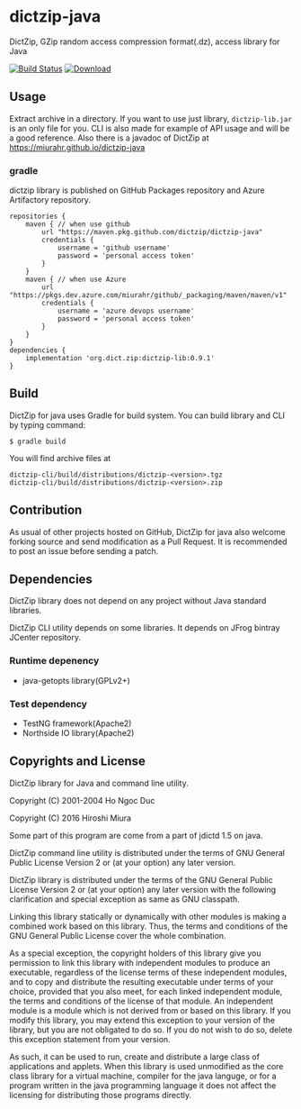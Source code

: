 # dictzip-java

DictZip, GZip random access compression format(.dz), access library for Java

[![Build Status](https://travis-ci.org/dictzip/dictzip-java.svg?branch=master)](https://travis-ci.org/dictzip/dictzip-java)
[![Download](https://api.bintray.com/packages/dictzip/maven/dictzip-lib/images/download.svg) ](https://bintray.com/dictzip/maven/dictzip-lib/_latestVersion)

## Usage

Extract archive in a directory. If you want to use just library, `dictzip-lib.jar`
is an only file for you.
CLI is also made for example of API usage and will be a good reference.
Also there is a javadoc of DictZip at https://miurahr.github.io/dictzip-java

### gradle

dictzip library is published on GitHub Packages repository and Azure Artifactory repository.

```
repositories {
    maven { // when use github
        url "https://maven.pkg.github.com/dictzip/dictzip-java"
        credentials {
            username = 'github username'
            password = 'personal access token'
        }
    }
    maven { // when use Azure
        url "https://pkgs.dev.azure.com/miurahr/github/_packaging/maven/maven/v1"
        credentials {
            username = 'azure devops username'
            password = 'personal access token'
        }
    }
}
dependencies {
    implementation 'org.dict.zip:dictzip-lib:0.9.1'
}
```

## Build

DictZip for java uses Gradle for build system. You can build library and CLI
by typing command:

```
$ gradle build
```

You will find archive files at

```
dictzip-cli/build/distributions/dictzip-<version>.tgz
dictzip-cli/build/distributions/dictzip-<version>.zip
```

## Contribution

As usual of other projects hosted on GitHub, DictZip for java also welcome
forking source and send modification as a Pull Request.
It is recommended to post an issue before sending a patch.


## Dependencies

DictZip library does not depend on any project without Java standard libraries.

DictZip CLI utility depends on some libraries.
It depends on JFrog bintray JCenter repository.

### Runtime depenency

- java-getopts library(GPLv2+)

### Test dependency

- TestNG framework(Apache2)
- Northside IO library(Apache2)


## Copyrights and License

DictZip library for Java and command line utility.

Copyright (C) 2001-2004 Ho Ngoc Duc

Copyright (C) 2016 Hiroshi Miura

Some part of this program are come from a part of jdictd 1.5 on java.

DictZip command line utility is distributed under the terms of GNU General
Public License Version 2 or (at your option) any later version.

DictZip library is distributed under the terms of the GNU General Public License
Version 2 or (at your option) any later version with the following clarification
and special exception as same as GNU classpath.

Linking this library statically or dynamically with other modules is making
a combined work based on this library. Thus, the terms and conditions of
the GNU General Public License cover the whole combination.

As a special exception, the copyright holders of this library give you permission
to link this library with independent modules to produce an executable, regardless
of the license terms of these independent modules, and to copy and distribute
the resulting executable under terms of your choice, provided that you also meet,
for each linked independent module, the terms and conditions of the license of
that module. An independent module is a module which is not derived from or based on
this library. If you modify this library, you may extend this exception to
your version of the library, but you are not obligated to do so. If you do not wish
to do so, delete this exception statement from your version.

As such, it can be used to run, create and distribute a large class of applications
and applets. When this library is used unmodified as the core class library
for a virtual machine, compiler for the java languge, or for a program written
in the java programming language it does not affect the licensing for distributing
those programs directly.
